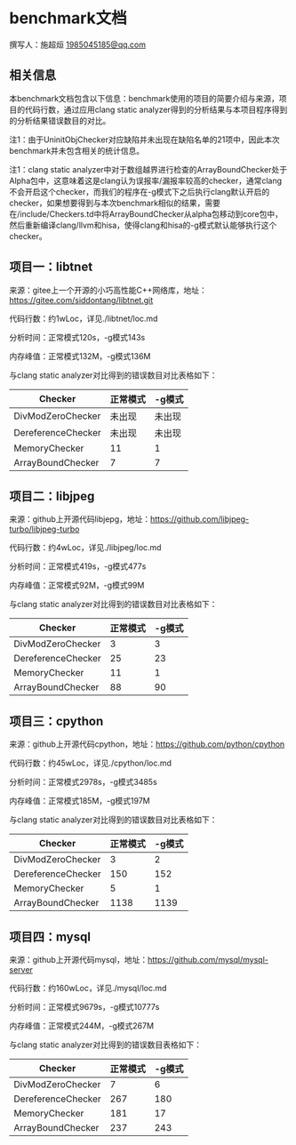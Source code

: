 # benchmark文档

撰写人：施超烜 1985045185@qq.com

## 相关信息

本benchmark文档包含以下信息：benchmark使用的项目的简要介绍与来源，项目的代码行数，通过应用clang static analyzer得到的分析结果与本项目程序得到的分析结果错误数目的对比。

注1：由于UninitObjChecker对应缺陷并未出现在缺陷名单的21项中，因此本次benchmark并未包含相关的统计信息。

注1：clang static analyzer中对于数组越界进行检查的ArrayBoundChecker处于Alpha包中，这意味着这是clang认为误报率/漏报率较高的checker，通常clang不会开启这个checker，而我们的程序在-g模式下之后执行clang默认开启的checker，如果想要得到与本次benchmark相似的结果，需要在/include/Checkers.td中将ArrayBoundChecker从alpha包移动到core包中，然后重新编译clang/llvm和hisa，使得clang和hisa的-g模式默认能够执行这个checker。

## 项目一：libtnet

来源：gitee上一个开源的小巧高性能C++网络库，地址：https://gitee.com/siddontang/libtnet.git

代码行数：约1wLoc，详见./libtnet/loc.md

分析时间：正常模式120s，-g模式143s

内存峰值：正常模式132M，-g模式136M

与clang static analyzer对比得到的错误数目对比表格如下：

| Checker            | 正常模式 | -g模式 |
| ------------------ | -------- | ------ |
| DivModZeroChecker  | 未出现   | 未出现 |
| DereferenceChecker | 未出现   | 未出现 |
| MemoryChecker      | 11       | 1      |
| ArrayBoundChecker  | 7        | 7      |

## 项目二：libjpeg

来源：github上开源代码libjepg，地址：https://github.com/libjpeg-turbo/libjpeg-turbo

代码行数：约4wLoc，详见./libjpeg/loc.md

分析时间：正常模式419s，-g模式477s

内存峰值：正常模式92M，-g模式99M

与clang static analyzer对比得到的错误数目对比表格如下：

| Checker            | 正常模式 | -g模式 |
| ------------------ | -------- | ------ |
| DivModZeroChecker  | 3        | 3      |
| DereferenceChecker | 25       | 23     |
| MemoryChecker      | 11       | 1      |
| ArrayBoundChecker  | 88       | 90     |

## 项目三：cpython

来源：github上开源代码cpython，地址：https://github.com/python/cpython

代码行数：约45wLoc，详见./cpython/loc.md

分析时间：正常模式2978s，-g模式3485s

内存峰值：正常模式185M，-g模式197M

与clang static analyzer对比得到的错误数目对比表格如下：

| Checker            | 正常模式 | -g模式 |
| ------------------ | -------- | ------ |
| DivModZeroChecker  | 3        | 2      |
| DereferenceChecker | 150      | 152    |
| MemoryChecker      | 5        | 1      |
| ArrayBoundChecker  | 1138     | 1139   |

## 项目四：mysql

来源：github上开源代码mysql，地址：https://github.com/mysql/mysql-server

代码行数：约160wLoc，详见./mysql/loc.md

分析时间：正常模式9679s，-g模式10777s

内存峰值：正常模式244M，-g模式267M

与clang static analyzer对比得到的错误数目表格如下：

| Checker            | 正常模式 | -g模式 |
| ------------------ | -------- | ------ |
| DivModZeroChecker  | 7        | 6      |
| DereferenceChecker | 267      | 180    |
| MemoryChecker      | 181      | 17     |
| ArrayBoundChecker  | 237      | 243    |

